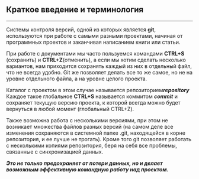 ## Краткое введение и терминология
---
Системы контроля версий, одной из которых является **git**, используются при работе с самыми разными проектами, начиная от программных проектов и заканчивая написанием книги или статьи. 

При работе с документами мы часто пользуемся командами **CTRL+S** (сохранить) и **CTRL+Z** ​(отменить),​ а если мы хотим сделать несколько вариантов, нам приходится сохранять каждый из них в отдельный файл, что не всегда удобно. Git же позволяет делать все то же самое, но не на уровне отдельного файла, а на уровне целого проекта. 

Каталог с проектом в этом случае называется репозиторием ​***r​epository​***​ Каждое такое глобальное **CTRL+S** называется коммитом ***c​ommit***​ и сохраняет текущую версию проекта, к которой всегда можно будет вернуться в любой момент (глобальный CTRL+Z). 

Также возможна работа с несколькими версиями, при этом не возникает множества файлов разных версий (на самом деле все изменения сохраняются в системной папке .git, находящейся в корне репозитория, и ее лучше не трогать). Кроме того git позволяет работать с несколькими копиями репозитория, беря на себя все проблемы, связанные с синхронизацией данных. 

***Это не только предохраняет от потери данных, но и делает возможным эффективную командную работу над проектом.***